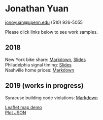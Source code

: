 # Jonathan Yuan  
jonoyuan@upenn.edu
(510) 926-5055

Please click links below to see work samples.  

## 2018  
New York bike share: [Markdown](samples/newyork.html), [Slides](samples/newyork.pdf)  
Philadelphia signal timing: [Slides](samples/walnut34.pdf)  
Nashville home prices: [Markdown](samples/nashville.html)  

## 2019 (works in progress)  
Syracuse building code violations: [Markdown](samples/syracuse.html)  

[Leaflet map demo](leaflet-filter/part3-application.html)  
[Plot JSON](plot-json/index.html)  
